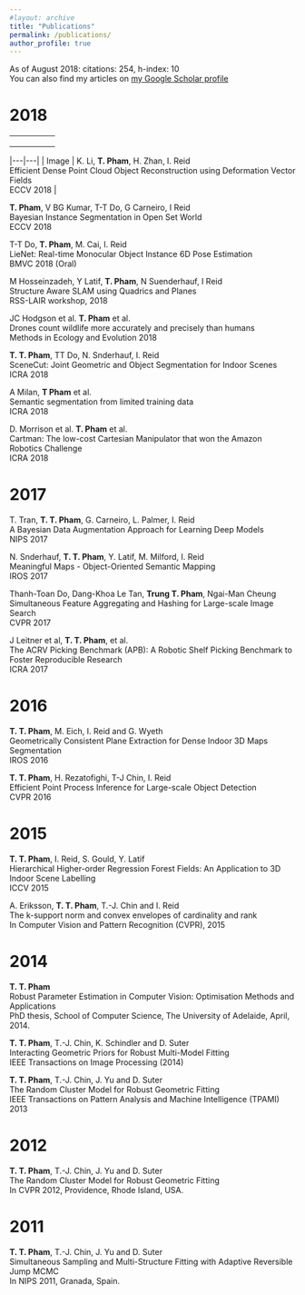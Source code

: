 ```yaml
---
#layout: archive
title: "Publications"
permalink: /publications/
author_profile: true
---
```


<!--
{% if author.googlescholar %}
You can also find my articles on <u><a href="{{author.googlescholar}}">my Google Scholar profile</a>.</u>
{% endif %}
-->
As of August 2018: citations: 254, h-index: 10  
You can also find my articles on [my Google Scholar profile](https://scholar.google.com.au/citations?user=Rfj56F4AAAAJ&hl=en "Google Scholar")

      
2018
=====
|   |   |   |   |   |
|---|---|---|---|---|
|   |   |   |   |   |
|   |   |   |   |   |
|   |   |   |   |   |

|---|---|
| Image   |  K. Li, **T. Pham**, H. Zhan, I. Reid <br> Efficient Dense Point Cloud Object Reconstruction using Deformation Vector Fields <br>
ECCV 2018  |

**T. Pham**, V BG Kumar, T-T Do, G Carneiro, I Reid  
Bayesian Instance Segmentation in Open Set World  
ECCV 2018

T-T Do, **T. Pham**, M. Cai, I. Reid  
LieNet: Real-time Monocular Object Instance 6D Pose Estimation  
BMVC 2018 (Oral)

M Hosseinzadeh, Y Latif, **T. Pham**, N Suenderhauf, I Reid  
Structure Aware SLAM using Quadrics and Planes  
RSS-LAIR workshop, 2018

JC Hodgson et al. **T. Pham** et al.  
Drones count wildlife more accurately and precisely than humans  
Methods in Ecology and Evolution 2018


**T. T. Pham**, TT Do, N. Snderhauf, I. Reid  
SceneCut: Joint Geometric and Object Segmentation for Indoor Scenes  
ICRA 2018

A Milan, **T Pham** et al.  
Semantic segmentation from limited training data  
ICRA 2018

D. Morrison et al. **T. Pham** et al.  
Cartman: The low-cost Cartesian Manipulator that won the Amazon Robotics Challenge  
ICRA 2018

2017
=====

T. Tran, **T. T. Pham**, G. Carneiro, L. Palmer, I. Reid  
A Bayesian Data Augmentation Approach for Learning Deep Models  
NIPS 2017

N. Snderhauf, **T. T. Pham**, Y. Latif, M. Milford, I. Reid  
Meaningful Maps - Object-Oriented Semantic Mapping  
IROS 2017

Thanh-Toan Do, Dang-Khoa Le Tan, **Trung T. Pham**, Ngai-Man Cheung  
Simultaneous Feature Aggregating and Hashing for Large-scale Image Search  
CVPR 2017

J Leitner et al, **T. T. Pham**, et al.  
The ACRV Picking Benchmark (APB): A Robotic Shelf Picking Benchmark to Foster Reproducible Research  
ICRA 2017

2016
=====

**T. T. Pham**, M. Eich, I. Reid and G. Wyeth  
Geometrically Consistent Plane Extraction for Dense Indoor 3D Maps Segmentation  
IROS 2016

**T. T. Pham**, H. Rezatofighi, T-J Chin, I. Reid  
Efficient Point Process Inference for Large-scale Object Detection  
CVPR 2016

2015
=====

**T. T. Pham**, I. Reid, S. Gould, Y. Latif  
Hierarchical Higher-order Regression Forest Fields: An Application to 3D Indoor Scene Labelling  
ICCV 2015

A. Eriksson, **T. T. Pham**, T.-J. Chin and I. Reid  
The k-support norm and convex envelopes of cardinality and rank  
In Computer Vision and Pattern Recognition (CVPR), 2015

2014
=====

**T. T. Pham**  
Robust Parameter Estimation in Computer Vision: Optimisation Methods and Applications  
PhD thesis, School of Computer Science, The University of Adelaide, April, 2014.

**T. T. Pham**, T.-J. Chin, K. Schindler and D. Suter  
Interacting Geometric Priors for Robust Multi-Model Fitting  
IEEE Transactions on Image Processing (2014)

**T. T. Pham**, T.-J. Chin, J. Yu and D. Suter  
The Random Cluster Model for Robust Geometric Fitting  
IEEE Transactions on Pattern Analysis and Machine Intelligence (TPAMI) 2013

2012
=====

**T. T. Pham**, T.-J. Chin, J. Yu and D. Suter  
The Random Cluster Model for Robust Geometric Fitting  
In CVPR 2012, Providence, Rhode Island, USA.

2011
=====

**T. T. Pham**, T.-J. Chin, J. Yu and D. Suter  
Simultaneous Sampling and Multi-Structure Fitting with Adaptive Reversible Jump MCMC  
In NIPS 2011, Granada, Spain.


<!--
{% include base_path %}

{% for post in site.publications reversed %}
  {% include archive-single.html %}
{% endfor %}
-->
